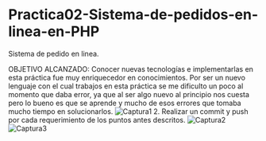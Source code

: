 # Practica02-Sistema-de-pedidos-en-linea-en-PHP
Sistema de pedido en linea.

OBJETIVO ALCANZADO:
Conocer nuevas tecnologías e implementarlas en esta práctica fue muy enriquecedor en conocimientos. 
Por ser un nuevo lenguaje con el cual trabajos en esta práctica se me dificulto un poco al momento que daba error, 
ya que al ser algo nuevo al principio nos cuesta pero lo bueno es que se aprende y mucho de esos errores que tomaba mucho tiempo en solucionarlos.
![Captura1](https://user-images.githubusercontent.com/49045265/146561352-786a8a26-96d5-435c-b502-b1c43e94d147.PNG)
2. Realizar un commit y push por cada requerimiento de los puntos antes descritos.
 ![Captura2](https://user-images.githubusercontent.com/49045265/146561545-d05a1327-ae2e-45f5-9aeb-9ef342141023.PNG)
 ![Captura3](https://user-images.githubusercontent.com/49045265/146561742-f055f72f-9aca-482b-bef9-7a3267a7c717.PNG)
